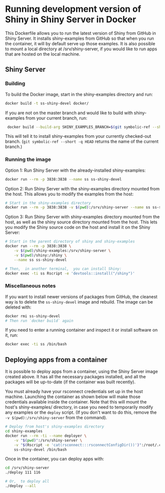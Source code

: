 Running development version of Shiny in Shiny Server in Docker
==============================================================

This Dockerfile allows you to run the latest version of Shiny from GitHub in Shiny Server. It installs shiny-examples from GitHub so that when you run the container,  it will by default serve up those examples. It is also possible to mount a local directory at /srv/shiny-server,  if you would like to run apps that are hosted on the local machine.


## Shiny Server

### Building

To build the Docker image,  start in the shiny-examples directory and run:

```sh
docker build -t ss-shiny-devel docker/
```

If you are not on the master branch and would like to build with shiny-examples from your current branch,  run:

```sh
 docker build --build-arg SHINY_EXAMPLES_BRANCH=$(git symbolic-ref --short -q HEAD) -t ss-shiny-devel .
```

This will tell it to install shiny-examples from your currently checked-out branch. (`git symbolic-ref --short -q HEAD` returns the name of the current branch.)

### Running the image

Option 1: Run Shiny Server with the already-installed shiny-examples:

```sh
docker run --rm -p 3838:3838 --name ss ss-shiny-devel
```

Option 2: Run Shiny Server with the shiny-examples directory mounted from the host. This allows you to modify the examples from the host:

```sh
# Start in the shiny-examples directory
docker run --rm -p 3838:3838 -v $(pwd):/srv/shiny-server --name ss ss-shiny-devel
```

Option 3: Run Shiny Server with shiny-examples directory mounted from the host,  as well as the shiny source directory mounted from the host. This lets you modify the Shiny source code on the host and install it on the Shiny Server:

```sh
# Start in the parent directory of shiny and shiny-examples
docker run --rm -p 3838:3838 \
    -v $(pwd)/shiny-examples:/srv/shiny-server \
    -v $(pwd)/shiny:/shiny \
    --name ss ss-shiny-devel

# Then,  in another terminal,  you can install Shiny:
docker exec -ti ss Rscript -e 'devtools::install("/shiny")'
```

### Miscellaneous notes

If you want to install newer versions of packages from GitHub,  the cleanest way is to delete the `ss-shiny-devel` image and rebuild. The image can be deleted with:

```sh
docker rmi ss-shiny-devel
# Then run `docker build` again
```

If you need to enter a running container and inspect it or install software on it,  run:

```sh
docker exec -ti ss /bin/bash
```


## Deploying apps from a container

It is possible to deploy apps from a container,  using the Shiny Server image created above. It has all the necessary packages installed,  and all the packages will be up-to-date (if the container was built recently).

You must already have your rsconnect credentials set up in the host machine. Launching the container as shown below will make those credentials available inside the container. Note that this will mount the host's shiny-examples/ directory,  in case you need to temporarily modify any examples or the `deploy` script. (If you don't want to do this,  remove the `-v $(pwd):/srv/shiny-server` from the command).

```sh
# Deploy from host's shiny-examples directory
cd shiny-examples
docker run --rm -ti --name deployer \
    -v "$(pwd)":/srv/shiny-server \
    -v "$(Rscript -e 'cat(rsconnect:::rsconnectConfigDir())')":/root/.config/R/rsconnect \
    ss-shiny-devel /bin/bash
```

Once in the container,  you can deploy apps with:

```sh
cd /srv/shiny-server
./deploy 111 116

# Or,  to deploy all
./deploy --all
```
